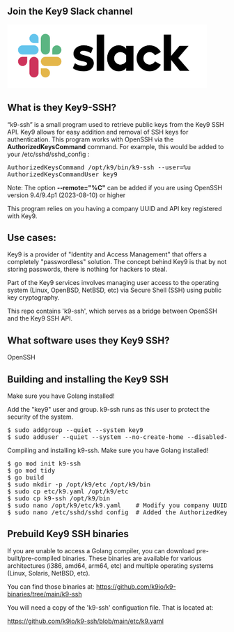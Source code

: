 
Join the Key9 Slack channel
---------------------------

[![Slack](./images/slack.png)](https://key9identity.slack.com/)


What is they Key9-SSH?
------------------------

“k9-ssh” is a small program used to retrieve public keys from the Key9 SSH API. Key9 allows for easy addition and removal of SSH keys for authentication. This program works with OpenSSH via the <b>AuthorizedKeysCommand</b> command.  For example,  this would be added to your /etc/sshd/sshd_config : 

<pre>
AuthorizedKeysCommand /opt/k9/bin/k9-ssh --user=%u
AuthorizedKeysCommandUser key9
</pre>
 
Note:  The option <b>--remote="%C"</b> can be added if you are using OpenSSH version 9.4/9.4p1 (2023-08-10) or higher

This program relies on you having a company UUID and API key registered with Key9.


Use cases:
----------

Key9 is a provider of "Identity and Access Management" that offers a completely "passwordless" solution. The concept behind Key9 is that by not storing passwords, there is nothing for hackers to steal.

Part of the Key9 services involves managing user access to the operating system (Linux, OpenBSD, NetBSD, etc) via Secure Shell (SSH) using public key cryptography.

This repo contains 'k9-ssh', which serves as a bridge between OpenSSH and the Key9 SSH API.


What software uses they Key9 SSH?
---------------------------------

OpenSSH


Building and installing the Key9 SSH 
------------------------------------

Make sure you have Golang installed! 

Add the "key9" user and group. k9-ssh runs as this user to protect the security of the system. 

<pre>
$ sudo addgroup --quiet --system key9
$ sudo adduser --quiet --system --no-create-home --disabled-password --disabled-login --shell /bin/false --ingroup key9 --home / key9 
</pre>

Compiling and installing k9-ssh.  Make sure you have Golang installed!

<pre>
$ go mod init k9-ssh
$ go mod tidy
$ go build
$ sudo mkdir -p /opt/k9/etc /opt/k9/bin
$ sudo cp etc/k9.yaml /opt/k9/etc
$ sudo cp k9-ssh /opt/k9/bin
$ sudo nano /opt/k9/etc/k9.yaml    # Modify you company UUID, API Key and assign a "group" to the machine.
$ sudo nano /etc/sshd/sshd_config  # Added the AuthorizedKeysCommand/AuthorizedKeysCommandUser specified above.
</pre>

Prebuild Key9 SSH binaries
--------------------------

If you are unable to access a Golang compiler, you can download pre-built/pre-compiled binaries. These binaries are available for various architectures (i386, amd64, arm64, etc) and multiple operating systems (Linux, Solaris, NetBSD, etc).

You can find those binaries at: https://github.com/k9io/k9-binaries/tree/main/k9-ssh

You will need a copy of the 'k9-ssh' configuation file.  That is located at: 

https://github.com/k9io/k9-ssh/blob/main/etc/k9.yaml

